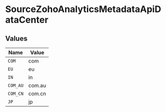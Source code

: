 # SourceZohoAnalyticsMetadataApiDataCenter


## Values

| Name     | Value    |
| -------- | -------- |
| `COM`    | com      |
| `EU`     | eu       |
| `IN`     | in       |
| `COM_AU` | com.au   |
| `COM_CN` | com.cn   |
| `JP`     | jp       |
